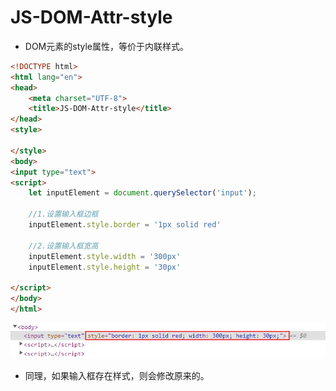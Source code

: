 # JS-DOM-Attr-style

- DOM元素的style属性，等价于内联样式。

```html
<!DOCTYPE html>
<html lang="en">
<head>
    <meta charset="UTF-8">
    <title>JS-DOM-Attr-style</title>
</head>
<style>

</style>
<body>
<input type="text">
<script>
    let inputElement = document.querySelector('input');
    
    //1.设置输入框边框
    inputElement.style.border = '1px solid red'
    
    //2.设置输入框宽高
    inputElement.style.width = '300px'
    inputElement.style.height = '30px'

</script>
</body>
</html>
```

![image-20220616192843937](image-20220616192843937.png)

- 同理，如果输入框存在样式，则会修改原来的。

